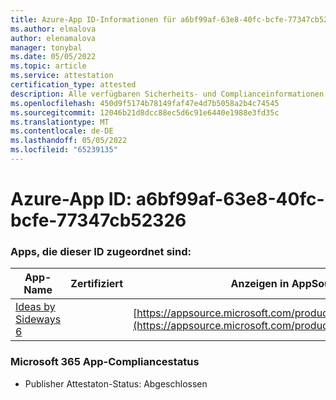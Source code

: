 ```yaml
---
title: Azure-App ID-Informationen für a6bf99af-63e8-40fc-bcfe-77347cb52326
ms.author: elmalova
author: elenamalova
manager: tonybal
ms.date: 05/05/2022
ms.topic: article
ms.service: attestation
certification_type: attested
description: Alle verfügbaren Sicherheits- und Complianceinformationen für a6bf99af-63e8-40fc-bcfe-77347cb52326.
ms.openlocfilehash: 450d9f5174b78149faf47e4d7b5058a2b4c74545
ms.sourcegitcommit: 12046b21d8dcc88ec5d6c91e6440e1988e3fd35c
ms.translationtype: MT
ms.contentlocale: de-DE
ms.lasthandoff: 05/05/2022
ms.locfileid: "65239135"
---
```

# <a name="azure-app-id-a6bf99af-63e8-40fc-bcfe-77347cb52326"></a>Azure-App ID: a6bf99af-63e8-40fc-bcfe-77347cb52326


### <a name="apps-associated-with-this-id"></a>Apps, die dieser ID zugeordnet sind:
| **App-Name** | **Zertifiziert** | **Anzeigen in AppSource** |
|--------------|---------------|-----------------------|
| [Ideas by Sideways 6](../forward/WA200002782.md) |  | [https://appsource.microsoft.com/product/office/WA200002782](https://appsource.microsoft.com/product/office/WA200002782) |

### <a name="microsoft-365-app-compliance-status"></a>Microsoft 365 App-Compliancestatus
- Publisher Attestaton-Status: Abgeschlossen
